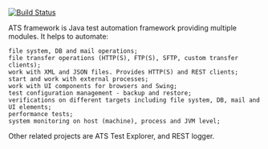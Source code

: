 [![Build Status](https://travis-ci.org/Axway/ats-framework.svg?branch=master)](https://travis-ci.org/Axway/ats-framework)


ATS framework is Java test automation framework providing multiple modules. It helps to automate:

    file system, DB and mail operations;
    file transfer operations (HTTP(S), FTP(S), SFTP, custom transfer clients);
    work with XML and JSON files. Provides HTTP(S) and REST clients;
    start and work with external processes;
    work with UI components for browsers and Swing;
    test configuration management - backup and restore;
    verifications on different targets including file system, DB, mail and UI elements;
    performance tests;
    system monitoring on host (machine), process and JVM level;

Other related projects are ATS Test Explorer, and REST logger.

